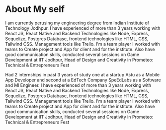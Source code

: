 # About My self
I am currently perusing my engineering degree from Indian Institute of Technology Jodhpur. I have experienced of more than 3 years working with React JS, React Native and Backend Technologies like Node, Express, Sequelize, Postgres Database, frontend technologies like HTML, CSS, Tailwind CSS. Management tools like Trello. I'm a team player I worked with teams to Create project and App for client and for the institute. Also have good communication skills, conducted several sessions on Game Development at IIT Jodhpur, Head of Design and Creativity in Prometeo: Technical & Entrepreneurs Fest 

Had 2 internships in past 3 years of study one at a startup Astu as a Mobile App Developer and second at a EdTech Company SpeEdLabs as a Software and Ml Engineer. I have experienced of more than 3 years working with React JS, React Native and Backend Technologies like Node, Express, Sequelize, Postgres Database, frontend technologies like HTML, CSS, Tailwind CSS. Management tools like Trello. I'm a team player I worked with teams to Create project and App for client and for the institute. Also have good communication skills, conducted several sessions on Game Development at IIT Jodhpur, Head of Design and Creativity in Prometeo: Technical & Entrepreneurs Fest 